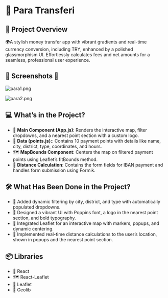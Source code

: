 # 🔑 Para Transferi

## 📖 Project Overview
🌍A stylish money transfer app with vibrant gradients and real-time currency conversion, including TRY, enhanced by a polished glassmorphism UI. Effortlessly calculates fees and net amounts for a seamless, professional user experience.

## 📸 Screenshots 📸

![para1.png](https://github.com/Fiartaks/70-React-Para-Transferi/blob/main/public/para1.png)

![para2.png](https://github.com/Fiartaks/70-React-Para-Transferi/blob/main/public/para2.png)




## 💻 What’s in the Project?
- 🌟 **Main Component (App.js)**: Renders the interactive map, filter dropdowns, and a nearest point section with a custom logo.  
- 📍 **Data (points.js):**: Contains 10 payment points with details like name, city, district, type, coordinates, and hours. 
- 🗺️ **MapBounds Component**: Centers the map on filtered payment points using Leaflet’s fitBounds method.
- 📏 **Distance Calculation**: Contains the form fields for IBAN payment  and handles form submission using Formik.  


## 🛠️ What Has Been Done in the Project?
- 🔄 Added dynamic filtering by city, district, and type with automatically populated dropdowns.
- 🎨 Designed a vibrant UI with Poppins font, a logo in the nearest point section, and bold typography. 
- 📍 Integrated Leaflet for an interactive map with markers, popups, and dynamic centering.
- 📏 Implemented real-time distance calculations to the user’s location, shown in popups and the nearest point section.

## 📦 Libraries
- 📘 React  
- 🗺️ React-Leaflet 
- 📍 Leaflet
- 📏 Geolib


